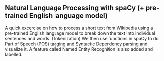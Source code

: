 ## Natural Language Processing with spaCy (+ pre-trained English language model)

A quick excercise on how to process a short text from Wikipedia using a pre-trained English language model to break down the text into individual sentences and words. (Tokenization)
We then use functions in spaCy to do Part of Speech (POS) tagging and Syntactic Dependency parsing and visualize it. 
A feature called Named Entity Recognition is also added and labelled.
